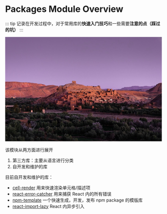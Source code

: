 # Packages Module Overview

::: tip
记录在开发过程中，对于常用库的**快速入门技巧**和一些需要**注意的点（踩过的坑）**
:::

<img src="./assets/package.jpg" alt="package" />

该模块从两方面进行展开

1. 第三方库：主要从语言进行分类
2. 自开发和维护的库

目前自开发和维护的库：

- [cell-render](https://github.com/Y-lonelY/table-cell-render) 用来快速渲染单元格/描述项
- [react-error-catcher](https://github.com/Y-lonelY/react-error-catcher) 用来捕获 React 内的所有错误
- [npm-template](https://github.com/Y-lonelY/npm-template)  一个快速生成，开发，发布 npm package 的模版库
- [react-import-lazy](https://github.com/Y-lonelY/react-import-lazy) React 内异步引入


